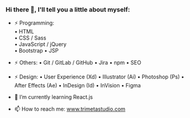 ### Hi there 👋, I'll tell you a little about myself:

- ⚡ Programming:<br>
        • HTML<br>
        • CSS / Sass<br>
        • JavaScript / jQuery<br>
        • Bootstrap
        • JSP

- ⚡ Others:
        • Git / GitLab / GitHub
        • Jira
        • npm
        • SEO

- ⚡ Design:
        • User Experience (Xd)
        • Illustrator (Ai)
        • Photoshop (Ps)
        • After Effects (Ae)
        • InDesign (Id)
        • InVision
        • Figma

- 🌱 I’m currently learning React.js

- 📫 How to reach me: www.trimetastudio.com
